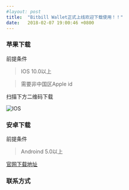 ```yaml
---
#layout: post
title:  "Bitbill Wallet正式上线欢迎下载使用！！"
date:   2018-02-07 19:00:46 +0800
---
```


### 苹果下载

前提条件

> IOS 10.0以上    

> 需要非中国区Apple id

扫描下方二维码下载

![IOS](https://raw.githubusercontent.com/zhaogangwang/bitbill/master/images/WechatIMG141.jpeg)


### 安卓下载

前提条件	

> Androind 5.0以上	



[官网下载地址](https://www.bitbill.com/cn/wallet/)


### 联系方式  
[官网]: www.bitbill.com

[Email]: hi@bitbill.com
